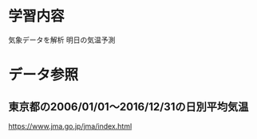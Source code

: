 # 学習内容
気象データを解析
明日の気温予測
 
 # データ参照
 ## 東京都の2006/01/01〜2016/12/31の日別平均気温
https://www.jma.go.jp/jma/index.html